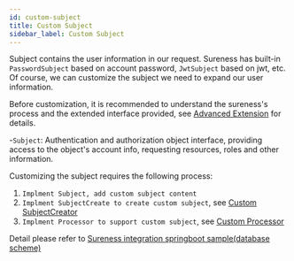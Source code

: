 ```yaml
---
id: custom-subject  
title: Custom Subject  
sidebar_label: Custom Subject  
---
```


Subject contains the user information in our request. 
Sureness has built-in `PasswordSubject` based on account password, `JwtSubject` based on jwt, etc. 
Of course, we can customize the subject we need to expand our user information.    

Before customization, it is recommended to understand the sureness's process and the extended interface provided, see [Advanced Extension](/docs/advanced/extend-point) for details.

-`Subject`: Authentication and authorization object interface, providing access to the object's account info, requesting resources, roles and other information.  

Customizing the subject requires the following process:    

1. `Implment Subject, add custom subject content`  
2. `Implment SubjectCreate to create custom subject`, see [Custom SubjectCreator](/docs/advanced/custom-subject-creator)  
3. `Implment Processor to support custom subject`, see [Custom Processor](/docs/advanced/custom-processor)  

Detail please refer to  [Sureness integration springboot sample(database scheme)](/docs/integrate/sample-tom)      
